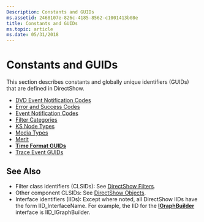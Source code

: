 ```yaml
---
Description: Constants and GUIDs
ms.assetid: 2468107e-826c-4185-8562-c1001413b08e
title: Constants and GUIDs
ms.topic: article
ms.date: 05/31/2018
---
```


# Constants and GUIDs

This section describes constants and globally unique identifiers (GUIDs) that are defined in DirectShow.

-   [DVD Event Notification Codes](dvd-notification-codes.md)
-   [Error and Success Codes](error-and-success-codes.md)
-   [Event Notification Codes](event-notification-codes.md)
-   [Filter Categories](filter-categories.md)
-   [KS Node Types](ks-node-types.md)
-   [Media Types](media-types.md)
-   [Merit](merit.md)
-   [**Time Format GUIDs**](time-format-guids.md)
-   [Trace Event GUIDs](trace-guids.md)

## See Also

-   Filter class identifiers (CLSIDs): See [DirectShow Filters](directshow-filters.md).
-   Other component CLSIDs: See [DirectShow Objects](directshow-objects.md).
-   Interface identifiers (IIDs): Except where noted, all DirectShow IIDs have the form IID\_InterfaceName. For example, the IID for the [**IGraphBuilder**](/windows/desktop/api/Strmif/nn-strmif-igraphbuilder) interface is IID\_IGraphBuilder.

 

 



